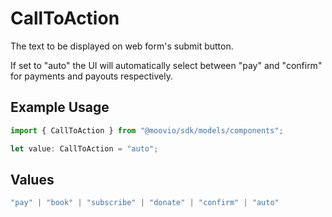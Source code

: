 # CallToAction

The text to be displayed on web form's submit button.

If set to "auto" the UI will automatically select between 
"pay" and "confirm" for payments and payouts respectively.

## Example Usage

```typescript
import { CallToAction } from "@moovio/sdk/models/components";

let value: CallToAction = "auto";
```

## Values

```typescript
"pay" | "book" | "subscribe" | "donate" | "confirm" | "auto"
```